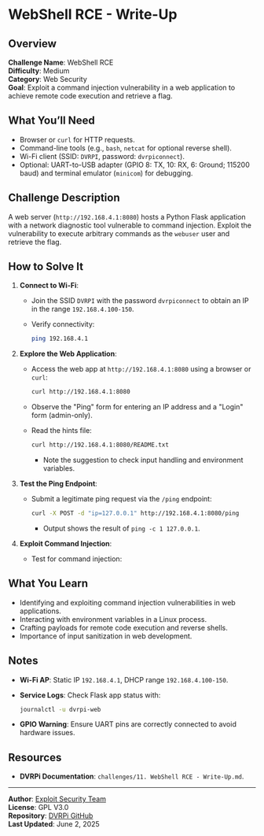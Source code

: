 # WebShell RCE - Write-Up

## Overview
**Challenge Name**: WebShell RCE  
**Difficulty**: Medium  
**Category**: Web Security  
**Goal**: Exploit a command injection vulnerability in a web application to achieve remote code execution and retrieve a flag.

## What You’ll Need
- Browser or `curl` for HTTP requests.
- Command-line tools (e.g., `bash`, `netcat` for optional reverse shell).
- Wi-Fi client (SSID: `DVRPI`, password: `dvrpiconnect`).
- Optional: UART-to-USB adapter (GPIO 8: TX, 10: RX, 6: Ground; 115200 baud) and terminal emulator (`minicom`) for debugging.

## Challenge Description
A web server (`http://192.168.4.1:8080`) hosts a Python Flask application with a network diagnostic tool vulnerable to command injection. Exploit the vulnerability to execute arbitrary commands as the `webuser` user and retrieve the flag.

## How to Solve It
1. **Connect to Wi-Fi**:
   - Join the SSID `DVRPI` with the password `dvrpiconnect` to obtain an IP in the range `192.168.4.100-150`.
   - Verify connectivity:
     
     ```bash
     ping 192.168.4.1
     ```

2. **Explore the Web Application**:
   - Access the web app at `http://192.168.4.1:8080` using a browser or `curl`:
     
     ```bash
     curl http://192.168.4.1:8080
     ```
   
   - Observe the "Ping" form for entering an IP address and a "Login" form (admin-only).
   - Read the hints file:
     ```bash
     curl http://192.168.4.1:8080/README.txt
     ```
     - Note the suggestion to check input handling and environment variables.

4. **Test the Ping Endpoint**:
   - Submit a legitimate ping request via the `/ping` endpoint:
     
     ```bash
     curl -X POST -d "ip=127.0.0.1" http://192.168.4.1:8080/ping
     ```
     
     - Output shows the result of `ping -c 1 127.0.0.1`.

5. **Exploit Command Injection**:
   - Test for command injection:

## What You Learn
- Identifying and exploiting command injection vulnerabilities in web applications.
- Interacting with environment variables in a Linux process.
- Crafting payloads for remote code execution and reverse shells.
- Importance of input sanitization in web development.

## Notes
- **Wi-Fi AP**: Static IP `192.168.4.1`, DHCP range `192.168.4.100-150`.
- **Service Logs**: Check Flask app status with:
  
  ```bash
  journalctl -u dvrpi-web
  ```
  
- **GPIO Warning**: Ensure UART pins are correctly connected to avoid hardware issues.

## Resources
- **DVRPi Documentation**: `challenges/11. WebShell RCE - Write-Up.md`.

---

**Author**: [Exploit Security Team](https://www.exploitsecurity.io)  
**License**: GPL V3.0  
**Repository**: [DVRPi GitHub](https://github.com/exploitsecurityio/DVRPi)  
**Last Updated**: June 2, 2025
